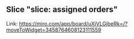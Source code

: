 ## Slice "slice: assigned orders"

Link: https://miro.com/app/board/uXjVLGjbeRk=/?moveToWidget=3458764608123111559